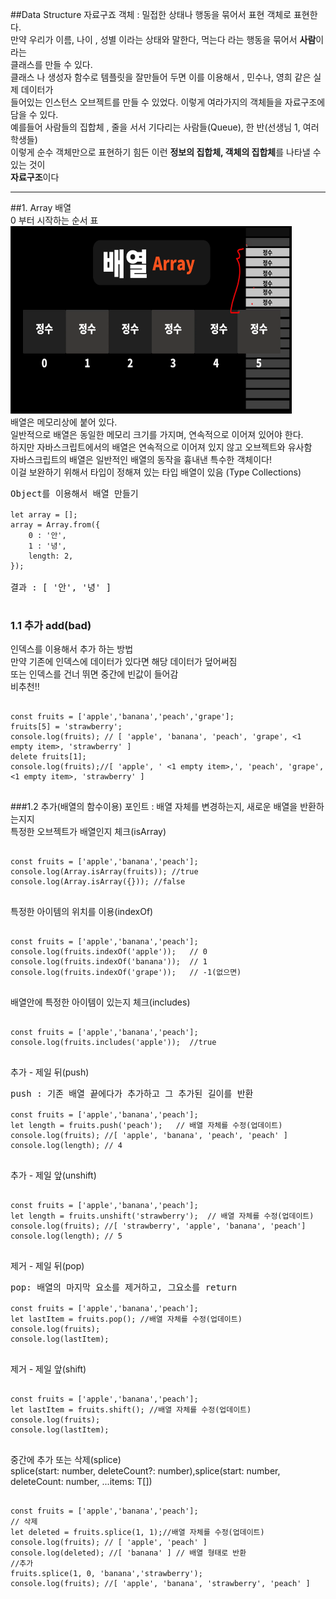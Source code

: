 ##Data Structure 자료구죠
객체 : 밀접한 상태나 행동을 묶어서 표현 객체로 표현한다.   
만약 우리가 이름, 나이 , 성별 이라는 상태와 말한다, 먹는다 라는 행동을 묶어서 **사람**이라는   
클래스를 만들 수 있다.   
클래스 나 생성자 함수로 템플릿을 잘만들어 두면 이를 이용해서 , 민수나, 영희 같은 실제 데이터가   
들어있는 인스턴스 오브젝트를 만들 수 있었다.
이렇게 여라가지의 객체들을 자료구조에 담을 수 있다.   
예를들어 사람들의 집합체 , 줄을 서서 기다리는 사람들(Queue), 한 반(선생님 1, 여러 학생들)   
이렇게 순수 객체만으로 표현하기 힘든 이런 **정보의 집합체, 객체의 집합체**를 나타낼 수 있는 것이   
**자료구조**이다
****
##1. Array 배열   
0 부터 시작하는 순서 표   
<img height="300px" src="..\..\img\array.PNG" width="450px"/>   
배열은 메모리상에 붙어 있다.   
일반적으로 배열은 동일한 메모리 크기를 가지며, 연속적으로 이어져 있어야 한다.   
하지만 자바스크립트에서의 배열은 연속적으로 이어져 있지 않고 오브젝트와 유사함   
자바스크립트의 배열은 일반적인 배열의 동작을 흉내낸 특수한 객체이다!   
이걸 보완하기 위해서 타입이 정해져 있는 타입 배열이 있음 (Type Collections)
<pre>
Object를 이용해서 배열 만들기
<code>
let array = [];
array = Array.from({
    0 : '안',
    1 : '녕',
    length: 2,
});
</code>
결과 : [ '안', '녕' ]

</pre>
### 1.1 추가 add(bad)
인덱스를 이용해서 추가 하는 방법   
만약 기존에 인덱스에 데이터가 있다면 해당 데이터가 덮어써짐   
또는 인덱스를 건너 뛰면 중간에 빈값이 들어감   
비추천!!
<pre>
<code>
const fruits = ['apple','banana','peach','grape'];
fruits[5] = 'strawberry';
console.log(fruits); // [ 'apple', 'banana', 'peach', 'grape', <1 empty item>, 'strawberry' ]
delete fruits[1];
console.log(fruits);//[ 'apple', ' <1 empty item>,', 'peach', 'grape', <1 empty item>, 'strawberry' ]
</code>
</pre>

###1.2 추가(배열의 함수이용)
포인트 : 배열 자체를 변경하는지, 새로운 배열을 반환하는지지   
특정한 오브젝트가 배열인지 체크(isArray)
<pre>
<code>
const fruits = ['apple','banana','peach'];
console.log(Array.isArray(fruits)); //true
console.log(Array.isArray({})); //false
</code>
</pre>
특정한 아이템의 위치를 이용(indexOf)
<pre>
<code>
const fruits = ['apple','banana','peach'];
console.log(fruits.indexOf('apple'));   // 0
console.log(fruits.indexOf('banana'));  // 1
console.log(fruits.indexOf('grape'));   // -1(없으면)
</code>
</pre>
배열안에 특정한 아이템이 있는지 체크(includes)
<pre>
<code>
const fruits = ['apple','banana','peach'];
console.log(fruits.includes('apple'));  //true
</code>
</pre>
추가 - 제일 뒤(push)
<pre>
push : 기존 배열 끝에다가 추가하고 그 추가된 길이를 반환
<code>
const fruits = ['apple','banana','peach'];
let length = fruits.push('peach');   // 배열 자체를 수정(업데이트)
console.log(fruits); //[ 'apple', 'banana', 'peach', 'peach' ]
console.log(length); // 4
</code>
</pre>
추가 - 제일 앞(unshift)
<pre>
<code>
const fruits = ['apple','banana','peach'];
let length = fruits.unshift('strawberry');  // 배열 자체를 수정(업데이트)
console.log(fruits); //[ 'strawberry', 'apple', 'banana', 'peach']
console.log(length); // 5 
</code>
</pre>
제거 - 제일 뒤(pop)
<pre>
pop: 배열의 마지막 요소를 제거하고, 그요소를 return
<code>
const fruits = ['apple','banana','peach'];
let lastItem = fruits.pop(); //배열 자체를 수정(업데이트)
console.log(fruits);
console.log(lastItem);
</code>
</pre>
제거 - 제일 앞(shift)
<pre>
<code>
const fruits = ['apple','banana','peach'];
let lastItem = fruits.shift(); //배열 자체를 수정(업데이트)
console.log(fruits);
console.log(lastItem);
</code>
</pre>
중간에 추가 또는 삭제(splice)   
splice(start: number, deleteCount?: number),splice(start: number, deleteCount: number, ...items: T[])
<pre>
<code>
const fruits = ['apple','banana','peach'];
// 삭제
let deleted = fruits.splice(1, 1);//배열 자체를 수정(업데이트)
console.log(fruits); // [ 'apple', 'peach' ]
console.log(deleted); //[ 'banana' ] // 배열 형태로 반환
//추가
fruits.splice(1, 0, 'banana','strawberry');
console.log(fruits); //[ 'apple', 'banana', 'strawberry', 'peach' ]
</code>
</pre>